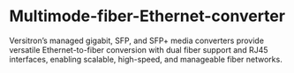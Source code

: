 # Multimode-fiber-Ethernet-converter
Versitron’s managed gigabit, SFP, and SFP+ media converters provide versatile Ethernet-to-fiber conversion with dual fiber support and RJ45 interfaces, enabling scalable, high-speed, and manageable fiber networks.
